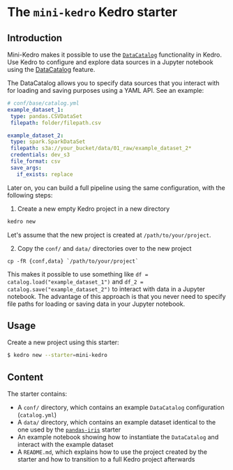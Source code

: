 # The `mini-kedro` Kedro starter

## Introduction

Mini-Kedro makes it possible to use the [`DataCatalog`](https://kedro.readthedocs.io/en/stable/05_data/01_data_catalog.html) functionality in Kedro.
Use Kedro to configure and explore data sources in a Jupyter notebook using the [DataCatalog](https://kedro.readthedocs.io/en/stable/05_data/01_data_catalog.html) feature.

The DataCatalog allows you to specify data sources that you interact with for loading and saving purposes using a YAML API. See an example:

 ```yaml
# conf/base/catalog.yml
example_dataset_1:
  type: pandas.CSVDataSet
  filepath: folder/filepath.csv

example_dataset_2:
  type: spark.SparkDataSet
  filepath: s3a://your_bucket/data/01_raw/example_dataset_2*
  credentials: dev_s3
  file_format: csv
  save_args:
    if_exists: replace
```

Later on, you can build a full pipeline using the same configuration, with the following steps:

1. Create a new empty Kedro project in a new directory

```bash
kedro new
```

Let's assume that the new project is created at `/path/to/your/project`.

2. Copy the `conf/` and `data/` directories over to the new project

```
cp -fR {conf,data} `/path/to/your/project`
```

This makes it possible to use something like `df = catalog.load("example_dataset_1")` and `df_2 = catalog.save("example_dataset_2")` to interact with data in a Jupyter notebook.
The advantage of this approach is that you never need to specify file paths for loading or saving data in your Jupyter notebook.

## Usage

Create a new project using this starter:

```bash
$ kedro new --starter=mini-kedro
```

## Content

The starter contains:

* A `conf/` directory, which contains an example `DataCatalog` configuration (`catalog.yml`)
* A `data/` directory, which contains an example dataset identical to the one used by the [`pandas-iris`](https://github.com/quantumblacklabs/kedro-starters/tree/master/pandas-iris) starter
* An example notebook showing how to instantiate the `DataCatalog` and interact with the example dataset
* A `README.md`, which explains how to use the project created by the starter and how to transition to a full Kedro project afterwards
